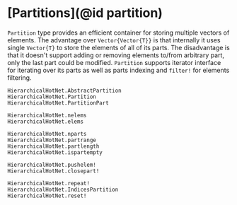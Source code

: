 # [Partitions](@id partition)

`Partition` type provides an efficient container for storing multiple vectors of elements.
The advantage over `Vector{Vector{T}}` is that internally it uses single `Vector{T}`
to store the elements of all of its parts. The disadvantage is that it
doesn't support adding or removing elements to/from arbitrary part,
only the last part could be modified.
`Partition` supports iterator interface for iterating over its parts as
well as parts indexing and `filter!` for elements filtering.

```@docs
HierarchicalHotNet.AbstractPartition
HierarchicalHotNet.Partition
HierarchicalHotNet.PartitionPart
```

```@docs
HierarchicalHotNet.nelems
HierarchicalHotNet.elems

HierarchicalHotNet.nparts
HierarchicalHotNet.partrange
HierarchicalHotNet.partlength
HierarchicalHotNet.ispartempty

HierarchicalHotNet.pushelem!
HierarchicalHotNet.closepart!

HierarchicalHotNet.repeat!
HierarchicalHotNet.IndicesPartition
HierarchicalHotNet.reset!
```